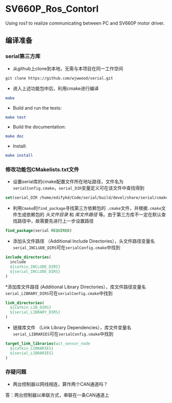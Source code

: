 # SV660P_Ros_Contorl
Using ros1 to realize communicating between PC and SV660P motor driver.

## 编译准备

### serial第三方库

* 从github上clone到本地，无需与本项目在同一工作空间

``` shell
git clone https://github.com/wjwwood/serial.git
```

* 进入上述功能包中后，利用cmake进行编译

``` cmake
make
```

* Build and run the tests:

``` cmake
make test
```

* Build the documentation:

``` cmake
make doc
```

* Install:

``` cmake
make install
```

### 修改功能包CMakelists.txt文件

* 设置serial库的cmake配置文件所在地址路径，文件名为`serialConfig.cmake`，`serial_DIR`变量定义可在该文件中查找得到

``` cmake
set(serial_DIR /home/edifykd/Code/serial/build/devel/share/serial/cmake)
```

* 利用`Cmake`的`find_package`寻找第三方依赖包的 `.cmake`文件，并根据`.cmake`文件生成依赖包的 _头文件目录_ 和 _库文件路径_ 等。由于第三方库不一定在默认查找路径中，故需要先进行上一步设置路径

``` cmake
find_package(serial REQUIRED)
```

* 添加头文件路径 （Additional Include Directories），头文件路径变量名`serial_INCLUDE_DIRS`可在`serialConfig.cmake`中找到

```cmake
include_directories(
  include
  ${catkin_INCLUDE_DIRS}
  ${serial_INCLUDE_DIRS}
)
```

*添加库文件路径   (Additional Library Directories），库文件路径变量名`serial_LIBRARY_DIRS`可在`serialConfig.cmake`中找到

``` cmake
link_directories(
  ${catkin_LIB_DIRS}
  ${serial_LIBRARY_DIRS}
)
```

* 链接库文件 （Link Library Dependencies），库文件变量名`serial_LIBRARIES`可在`serialConfig.cmake`中找到

``` cmake
target_link_libraries(wit_sensor_node
  ${catkin_LIBRARIES}
  ${serial_LIBRARIES}
)
```

### 存疑问题

* 两台控制器以网线相连，算作两个CAN通道吗？

答：两台控制器以串联方式，串联在一条CAN通道上
